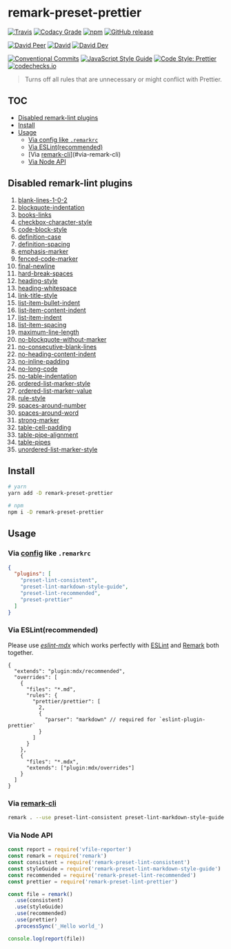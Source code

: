 # remark-preset-prettier

[![Travis](https://img.shields.io/travis/com/JounQin/remark-preset-prettier.svg)](https://travis-ci.com/JounQin/remark-preset-prettier)
[![Codacy Grade](https://img.shields.io/codacy/grade/d2f82a40047a4b69bcfc2e8afc73ea83)](https://www.codacy.com/app/JounQin/remark-preset-prettier)
[![npm](https://img.shields.io/npm/v/remark-preset-prettier.svg)](https://www.npmjs.com/package/remark-preset-prettier)
[![GitHub release](https://img.shields.io/github/release/JounQin/remark-preset-prettier)](https://github.com/JounQin/remark-preset-prettier/releases)

[![David Peer](https://img.shields.io/david/peer/JounQin/remark-preset-prettier.svg)](https://david-dm.org/JounQin/remark-preset-prettier?type=peer)
[![David](https://img.shields.io/david/JounQin/remark-preset-prettier.svg)](https://david-dm.org/JounQin/remark-preset-prettier)
[![David Dev](https://img.shields.io/david/dev/JounQin/remark-preset-prettier.svg)](https://david-dm.org/JounQin/remark-preset-prettier?type=dev)

[![Conventional Commits](https://img.shields.io/badge/conventional%20commits-1.0.0-yellow.svg)](https://conventionalcommits.org)
[![JavaScript Style Guide](https://img.shields.io/badge/code_style-standard-brightgreen.svg)](https://standardjs.com)
[![Code Style: Prettier](https://img.shields.io/badge/code_style-prettier-ff69b4.svg)](https://github.com/prettier/prettier)
[![codechecks.io](https://raw.githubusercontent.com/codechecks/docs/master/images/badges/badge-default.svg?sanitize=true)](https://codechecks.io)

> Turns off all rules that are unnecessary or might conflict with Prettier.

## TOC <!-- omit in toc -->

- [Disabled remark-lint plugins](#disabled-remark-lint-plugins)
- [Install](#install)
- [Usage](#usage)
  - [Via config like `.remarkrc`](#via-config-like-remarkrc)
  - [Via ESLint(recommended)](#via-eslintrecommended)
  - [Via [remark-cli][]](#via-remark-cli)
  - [Via Node API](#via-node-api)

## Disabled remark-lint plugins

1. [blank-lines-1-0-2](https://www.npmjs.com/package/remark-lint-blank-lines-1-0-2)
2. [blockquote-indentation](https://www.npmjs.com/package/remark-lint-blockquote-indentation)
3. [books-links](https://www.npmjs.com/package/remark-lint-books-links)
4. [checkbox-character-style](https://www.npmjs.com/package/remark-lint-checkbox-character-style)
5. [code-block-style](https://www.npmjs.com/package/remark-lint-code-block-style)
6. [definition-case](https://www.npmjs.com/package/remark-lint-definition-case)
7. [definition-spacing](https://www.npmjs.com/package/remark-lint-definition-spacing)
8. [emphasis-marker](https://www.npmjs.com/package/remark-lint-emphasis-marker)
9. [fenced-code-marker](https://www.npmjs.com/package/remark-lint-fenced-code-marker)
10. [final-newline](https://www.npmjs.com/package/remark-lint-final-newline)
11. [hard-break-spaces](https://www.npmjs.com/package/remark-lint-hard-break-spaces)
12. [heading-style](https://www.npmjs.com/package/remark-lint-heading-style)
13. [heading-whitespace](https://www.npmjs.com/package/remark-lint-heading-whitespace)
14. [link-title-style](https://www.npmjs.com/package/remark-lint-link-title-style)
15. [list-item-bullet-indent](https://www.npmjs.com/package/remark-lint-list-item-bullet-indent)
16. [list-item-content-indent](https://www.npmjs.com/package/remark-lint-list-item-content-indent)
17. [list-item-indent](https://www.npmjs.com/package/remark-lint-list-item-indent)
18. [list-item-spacing](https://www.npmjs.com/package/remark-lint-list-item-spacing)
19. [maximum-line-length](https://www.npmjs.com/package/remark-lint-maximum-line-length)
20. [no-blockquote-without-marker](https://www.npmjs.com/package/remark-lint-no-blockquote-without-marker)
21. [no-consecutive-blank-lines](https://www.npmjs.com/package/remark-lint-no-consecutive-blank-lines)
22. [no-heading-content-indent](https://www.npmjs.com/package/remark-lint-no-heading-content-indent)
23. [no-inline-padding](https://www.npmjs.com/package/remark-lint-no-inline-padding)
24. [no-long-code](https://www.npmjs.com/package/remark-lint-no-long-code)
25. [no-table-indentation](https://www.npmjs.com/package/remark-lint-no-table-indentation)
26. [ordered-list-marker-style](https://www.npmjs.com/package/remark-lint-ordered-list-marker-style)
27. [ordered-list-marker-value](https://www.npmjs.com/package/remark-lint-ordered-list-marker-value)
28. [rule-style](https://www.npmjs.com/package/remark-lint-rule-style)
29. [spaces-around-number](https://www.npmjs.com/package/remark-lint-spaces-around-number)
30. [spaces-around-word](https://www.npmjs.com/package/remark-lint-spaces-around-word)
31. [strong-marker](https://www.npmjs.com/package/remark-lint-strong-marker)
32. [table-cell-padding](https://www.npmjs.com/package/remark-lint-table-cell-padding)
33. [table-pipe-alignment](https://www.npmjs.com/package/remark-lint-table-pipe-alignment)
34. [table-pipes](https://www.npmjs.com/package/remark-lint-table-pipes)
35. [unordered-list-marker-style](https://www.npmjs.com/package/remark-lint-unordered-list-marker-style)

## Install

```sh
# yarn
yarn add -D remark-preset-prettier

# npm
npm i -D remark-preset-prettier
```

## Usage

### Via [config](https://github.com/remarkjs/remark/tree/master/packages/remark-cli) like `.remarkrc`

```json
{
  "plugins": [
    "preset-lint-consistent",
    "preset-lint-markdown-style-guide",
    "preset-lint-recommended",
    "preset-prettier"
  ]
}
```

### Via ESLint(recommended)

Please use _[eslint-mdx][]_ which works perfectly with [ESLint][] and [Remark][] both together.

```jsonc
{
  "extends": "plugin:mdx/recommended",
  "overrides": [
    {
      "files": "*.md",
      "rules": {
        "prettier/prettier": [
          2,
          {
            "parser": "markdown" // required for `eslint-plugin-prettier`
          }
        ]
      }
    },
    {
      "files": "*.mdx",
      "extends": ["plugin:mdx/overrides"]
    }
  ]
}
```

### Via [remark-cli][]

```sh
remark . --use preset-lint-consistent preset-lint-markdown-style-guide preset-lint-recommended preset-prettier
```

### Via Node API

```js
const report = require('vfile-reporter')
const remark = require('remark')
const consistent = require('remark-preset-lint-consistent')
const styleGuide = require('remark-preset-lint-markdown-style-guide')
const recommended = require('remark-preset-lint-recommended')
const prettier = require('remark-preset-lint-prettier')

const file = remark()
  .use(consistent)
  .use(styleGuide)
  .use(recommended)
  .use(prettier)
  .processSync('_Hello world_')

console.log(report(file))
```

[eslint]: https://eslint.org
[eslint-mdx]: https://github.com/rx-ts/eslint-mdx
[remark]: https://github.com/remarkjs/remark
[remark-cli]: https://github.com/remarkjs/remark/tree/master/packages/remark-cli
